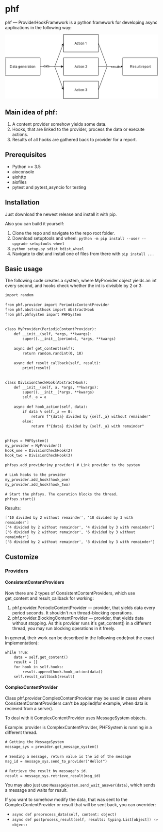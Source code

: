 # phf
phf — ProviderHookFramework is a python framework for developing async applications in the following way:

![](.readme/diag1.png "Application")

## Main idea of phf:
1. A content provider somehow yields some data. 
2. Hooks, that are linked to the provider, process the data or execute actions.
3. Results of all hooks are gathered back to provider for a report.

## Prerequisites
* Python >= 3.5
* aioconsole
* aiohttp
* aiofiles
* pytest and pytest_asyncio for testing

## Installation

Just download the newest release and install it with pip.

Also you can build it yourself:

1. Clone the repo and navigate to the repo root folder.
2. Download setuptools and wheel: ```python -m pip install --user --upgrade setuptools wheel```
3. ```python setup.py sdist bdist_wheel```
4. Navigate to dist and install one of files from there with ```pip install ...```

## Basic usage
The following code creates a system, where MyProvider object yields an int every 
second, and hooks check whether the int is divisible by 2 or 3:
```
import random

from phf.provider import PeriodicContentProvider
from phf.abstracthook import AbstractHook
from phf.phfsystem import PHFSystem


class MyProvider(PeriodicContentProvider):
    def __init__(self, *args, **kwargs):
        super().__init__(period=1, *args, **kwargs)

    async def get_content(self):
        return random.randint(0, 10)

    async def result_callback(self, result):
        print(result)


class DivisionCheckHook(AbstractHook):
    def __init__(self, a, *args, **kwargs):
        super().__init__(*args, **kwargs)
        self._a = a

    async def hook_action(self, data):
        if data % self._a == 0:
            return f"{data} divided by {self._a} without remainder"
        else:
            return f"{data} divided by {self._a} with remainder"


phfsys = PHFSystem() 
my_provider = MyProvider()
hook_one = DivisionCheckHook(2)
hook_two = DivisionCheckHook(3)

phfsys.add_provider(my_provider) # Link provider to the system

# Link hooks to the provider
my_provider.add_hook(hook_one) 
my_provider.add_hook(hook_two)

# Start the phfsys. The operation blocks the thread.
phfsys.start() 
```
Results:
```['1 divided by 2 with remainder', '1 divided by 3 with remainder']
['10 divided by 2 without remainder', '10 divided by 3 with remainder']
['4 divided by 2 without remainder', '4 divided by 3 with remainder']
['6 divided by 2 without remainder', '6 divided by 3 without remainder']
['8 divided by 2 without remainder', '8 divided by 3 with remainder']
```
## Customize
### Providers
#### ConsistentContentProviders
Now there are 2 types of ConsistentContentProviders, which use get_content and
result_callback for working:
1. phf.provider.PeriodicContentProvider — provider, that yields data every period seconds.
It shouldn't run thread-blocking operations.
2. phf.provider.BlockingContentProvider — provider, that yields data without stopping. 
As this provider runs it's get_content() in a different thread, you may run blocking 
operations in it freely.

In general, their work can be described in the following code(not the exact implementation):
```
while True:
    data = self.get_content()
    result = []
    for hook in self.hooks:
        result.append(hook.hook_action(data))
    self.result_callback(result)
```
#### ComplexContentProvider
Class phf.provider.ComplexContentProvider may be used in cases where 
ConsistentContentProviders can't be applied(for example, when data is recieved from a server).

To deal with it ComplexContentProvider uses MessageSystem objects.

Example:
provider is ComplexContentProvider, PHFSystem is running in a different thread.

```
# Getting the MessageSystem
message_sys = provider.get_message_system()

# Sending a message, return value is the id of the message
msg_id = message_sys.send_to_provider("Hello!")

# Retrieve the result by message's id.
result = message_sys.retrieve_result(msg_id)
```

You may also just use ```MessageSystem.send_wait_answer(data)```, which sends a message 
and waits for result. 

If you want to somehow modify the data, that was sent to the ComplexContentProvider or
result that will be sent back, you can overrider:
* ```async def preprocess_data(self, content: object)```
* ```async def postprocess_result(self, results: typing.List[object]) -> object:```
